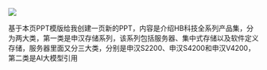 ![](https://gitee.com/hxc8/images7/raw/master/img/202407190805463.jpg)

基于本页PPT模版给我创建一页新的PPT，内容是介绍HB科技全系列产品集，分为两大类，第一类是申汉存储系列，该系列包括服务器、集中式存储以及软件定义存储，服务器里面又分三大类，分别是申汉S2200、申汉S4200和申汉V4200，第二类是AI大模型引用